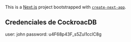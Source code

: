 This is a [Next.js](https://nextjs.org/) project bootstrapped with [`create-next-app`](https://github.com/vercel/next.js/tree/canary/packages/create-next-app).

## Credenciales de CockroacDB

user: john
password: u4F68p43F_s5Zul1cclC8g